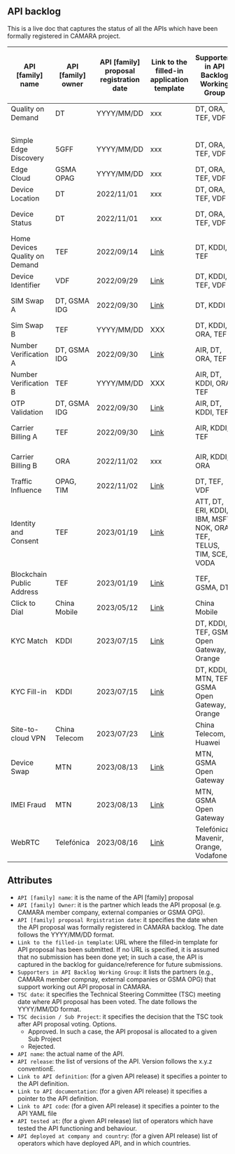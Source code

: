 
## API backlog

 This is a live doc that captures the status of all the APIs which have been formally registered in CAMARA project. 

 | **API [family] name**  |  **API [family] owner** |  **API [family] proposal registration date**  | **Link to the filled-in application template**   |  **Supporters in API Backlog Working Group**  |  **TSC date** |  **TSC decision / Sub Project**  |  **API name**  |  **API release** |  **Link to API definition**  | **Link to API documentation**  |  **Link to API code**  |  **API tested at** |  **API deployed at company and country**  |  
 | --- | --- | --- | --- | --- | --- | --- | --- | --- | --- | --- | --- | --- |---|
 | Quality on Demand | DT | YYYY/MM/DD| xxx | DT, ORA, TEF, VDF | YYYY/MM/DD | Approved ([QualityOnDemand](https://github.com/camaraproject/QualityOnDemand)) | Quality on Demand | v0.1.0 | TBC | TBC |TBC | DT | DT - Germany |
 |  | | | | | |  | | v0.8.0 | [YAML](https://github.com/camaraproject/QualityOnDemand/blob/main/code/API_definitions/qod-api.yaml)  | [Doc](https://github.com/camaraproject/QualityOnDemand/blob/main/documentation/API_documentation/QoD_API.md) | TBD | TBD | TBD | <!---Simple Edge Discovery --->
 | Simple Edge Discovery| 5GFF | YYYY/MM/DD | xxx | DT, ORA, TEF, VDF | YYYY/MM/DD | Approved ([EdgeCloud](https://github.com/camaraproject/EdgeCloud)) | Edge Cloud | v1.1.2 | [YAML](https://github.com/camaraproject/EdgeCloud/blob/main/code/API_definitions/simple_edge_discovery.yaml)| [Doc](https://github.com/camaraproject/EdgeCloud/blob/main/documentation/API_Documentation/Simple_Edge_Discovery.md)| TBD | TBD | TBD | <!---Edge Cloud --->
 | Edge Cloud | GSMA OPAG | YYYY/MM/DD | xxx | DT, ORA, TEF, VDF | YYYY/MM/DD | Approved ([EdgeCloud](https://github.com/camaraproject/EdgeCloud)) | Edge Cloud | v1.0.0 | [YAML](https://github.com/camaraproject/EdgeCloud/blob/main/code/API_definitions/EdgeCloudApi_v0.0.5.yaml) | TBD | TBD | TBD | TBD | <!---Device Location --->
 | Device Location | DT | 2022/11/01| xxx | DT, ORA, TEF, VDF | 2022/04/17 | Approved ([DeviceLocation](https://github.com/camaraproject/DeviceLocation)) | Device Location | v0.1.0 | [YAML](https://github.com/camaraproject/DeviceLocation/blob/main/code/API_definitions/location.yaml)| [Doc](https://github.com/camaraproject/DeviceLocation/blob/main/documentation/API_documentation/Location_API.md)| TBD | TBD | TBD | <!---Device Status --->
 | Device Status | DT | 2022/11/01 | xxx | DT, ORA, TEF, VDF | 2022/04/17 | Approved ([DeviceStatus](https://github.com/camaraproject/DeviceStatus)) | Check Device Connectivity | v0.2.0 | [YAML](https://github.com/camaraproject/DeviceStatus/blob/main/code/API_definitions/check-device-connectivity.yaml) | [Doc](https://github.com/camaraproject/DeviceStatus/blob/main/documentation/API_documentation/Connectivity_API.md) | TBD | TBD | TBD | <!---Home Devices Quality on Demand SubProject--->
 | Home Devices Quality on Demand | TEF | 2022/09/14 | [Link](https://github.com/camaraproject/WorkingGroups/blob/main/APIBacklog/documentation/SupportingDocuments/API%20proposals/APIproposal_HomeDevicesQoD_Telefonica.md) | DT, KDDI, TEF | 2022/10/13 | Approved ([HomeDevicesQoD](https://github.com/camaraproject/HomeDevicesQoD)) | Home Devices QoD| v0.1.0 | [YAML](https://github.com/camaraproject/HomeDevicesQoD/blob/main/code/API_definitions/home_devices_qod.yaml) | [Doc](https://github.com/camaraproject/HomeDevicesQoD/blob/main/documentation/API_documentation/home_devices_qod.md) | TBD| TBD | TBD | <!---Device Identifier SubProject--->
 | Device Identifier | VDF | 2022/09/29 | [Link](https://github.com/camaraproject/WorkingGroups/blob/main/APIBacklog/documentation/SupportingDocuments/API%20proposals/APIproposal_DeviceIdentifier_Vodafone.md) | DT, KDDI, TEF, VDF | 2022/10/13| Approved ([DeviceIdentifier](https://github.com/camaraproject/DeviceIdentifier)) | Device Identifier| v0.1.0 | [YAML](https://github.com/camaraproject/DeviceIdentifier/blob/main/code/API_definitions/CAMARA%20Device%20Identifier%20API.yaml) | TBD | TBD | TBD | TBD | <!---SIM Swap API--->
 | SIM Swap A | DT, GSMA IDG | 2022/09/30 | [Link](https://github.com/camaraproject/WorkingGroups/blob/main/APIBacklog/documentation/SupportingDocuments/API%20proposals/APIproposal_Sim%20Swap_DeustcheTelekom.md)| DT, KDDI | 2022/10/13 | Approved ([SimSwap](https://github.com/camaraproject/SimSwap)) | Mobile Connect ATP| v0.1.0 | [YAML](https://github.com/camaraproject/SimSwap/blob/main/code/API_definitions/MobileConnect/MC_ATP.yaml) | [Doc](https://github.com/camaraproject/SimSwap/blob/main/code/API_definitions/MobileConnect/MobileConnectATP.md)| TBD | TBD | TBD | 
 | Sim Swap B| TEF | YYYY/MM/DD | XXX| DT, KDDI, ORA, TEF | YYYY/MM/DD | Approved([SimSwap](https://github.com/camaraproject/SimSwap)) | Check SIM Swap| v0.3.0 | [YAML](https://github.com/camaraproject/SimSwap/blob/main/code/API_definitions/CAMARA/checkSimSwap-v0.3.0.camara.swagger.yaml) | [Doc](https://github.com/camaraproject/SimSwap/blob/main/code/API_definitions/CAMARA/Check_sim_swap_API.md)|  TBD | TBD | TBD | <!---Number Verification API --->
 | Number Verification A| DT, GSMA IDG | 2022/09/30 | [Link](https://github.com/camaraproject/WorkingGroups/blob/main/APIBacklog/documentation/SupportingDocuments/API%20proposals/APIproposal_%20NumberVerification_DeustcheTelekom.md)| AIR, DT, ORA, TEF | 2022/10/13 | Approved([NumberVerification](https://github.com/camaraproject/NumberVerification)) | Number Verify MC| v0.1.0 | [YAML](https://github.com/camaraproject/NumberVerification/blob/main/code/API_definitions/MobileConnect/numberVerify.yaml) |  [Doc](https://github.com/camaraproject/NumberVerification/blob/main/code/API_definitions/MobileConnect/MC_VERIFIED_MSISDN.md) | TBD | TBD | TBD | 
 | Number Verification B| TEF | YYYY/MM/DD | XXX| AIR, DT, KDDI, ORA, TEF | YYYY/MM/DD | Approved([NumberVerification](https://github.com/camaraproject/NumberVerification)) | Number Verify| v0.1.0 | [YAML](https://github.com/camaraproject/NumberVerification/blob/main/code/API_definitions/CAMARA/number_verification.yaml) | [Doc](https://github.com/camaraproject/NumberVerification/blob/main/code/API_definitions/CAMARA/NUMBER_VERIFICATION_API.md)| TBD | TBD | TBD | <!---OTP Validation API-->
 | OTP Validation | DT, GSMA IDG | 2022/09/30 | [Link](https://github.com/camaraproject/WorkingGroups/blob/main/APIBacklog/documentation/SupportingDocuments/API%20proposals/APIproposal_NumberVerificationMS2FA_DeustcheTelekom.md)| AIR, DT, KDDI, TEF | 2022/10/13 | Approved ([OTPValidation](https://github.com/camaraproject/OTPValidationAPI))  | OTP SMS| v0.1.0 | [YAML](https://github.com/camaraproject/OTPvalidationAPI/blob/main/code/API_definitions/one-time-password-sms.yaml) | [Doc](https://github.com/camaraproject/OTPvalidationAPI/blob/main/documentation/API_documentation/OTP_SMS_API.md) | TBD | TBD | TBD | <!---Carrier Billing API-->
 | Carrier Billing A | TEF | 2022/09/30 | [Link](https://github.com/camaraproject/WorkingGroups/blob/main/APIBacklog/documentation/SupportingDocuments/API%20proposals/APIproposal_CarrierBillingCheckOut_Telefonica.md)| AIR, KDDI, TEF | 2022/10/13 | Approved ([CarrierBillingCheckOut](https://github.com/camaraproject/CarrierBillingCheckOut))  | Carrier Billing Check Out| v0.5.0 | [YAML](https://github.com/camaraproject/CarrierBillingCheckOut/blob/main/code/API_definitions/carrier_billing_checkout.yaml) | [Doc](https://github.com/camaraproject/CarrierBillingCheckOut/blob/main/documentation/API_documentation/Carrier_Billing_Checkout_API.md) | TBD | TBD | TBD |
 | Carrier Billing B | ORA | 2022/11/02 | xxx | AIR, KDDI, ORA | 2022/11/10 | Approved ([CarrierBillingCheckOut](https://github.com/camaraproject/CarrierBillingCheckOut))  | Carrier Billing Payment| v0.5.0 | [YAML](https://github.com/camaraproject/CarrierBillingCheckOut/blob/main/code/API_definitions/carrier_billing_payment.yaml) | [Doc](https://github.com/camaraproject/CarrierBillingCheckOut/blob/main/documentation/API_documentation/Carrier_Billing_Payment_API.md) | TBD | TBD | TBD |  <!---Traffic Influence API-->
 | Traffic Influence | OPAG, TIM | 2022/11/02| [Link](https://github.com/camaraproject/WorkingGroups/blob/main/APIBacklog/documentation/SupportingDocuments/API%20proposals/APIproposal_NumberVerificationMS2FA_DeustcheTelekom.md)| DT, TEF, VDF | 2022/11/10 | Approved ([EdgeCloud](https://github.com/camaraproject/EdgeCloud))   | Traffic Influence | v0.8.1 | [YAML](https://github.com/camaraproject/EdgeCloud/blob/main/code/API_definitions/Traffic_Influence.yaml) | [Doc](https://github.com/camaraproject/EdgeCloud/blob/main/documentation/API_Documentation/Traffic_Influence_API_Documentation.md) | TBD | TBD | TBD | <!---Identity and Consent API-->
 | Identity and Consent | TEF | 2023/01/19| [Link](https://github.com/camaraproject/WorkingGroups/blob/main/APIBacklog/documentation/SupportingDocuments/API%20proposals/APIFamilyproposal_Identity%26Consent.md)| ATT, DT, ERI, KDDI, IBM, MSFT, NOK, ORA, TEF, TELUS, TIM, SCE, VODA | 2023/03/09 | Approved ([IdentityAndConsentManagement](https://github.com/camaraproject/IdentityAndConsentManagement))  | N/A | N/A | N/A | TBD | TBD| TBD | TBD | <!---Blockchain Public Address-->
 | Blockchain Public Address | TEF | 2023/01/19| [Link](https://github.com/camaraproject/WorkingGroups/pull/154/files#diff-bc4cef8af2ee8790fd4d796a87bf7d198a1c7439fd79c75ed535276b13048fac)| TEF, GSMA, DT | 2023/06/15| Approved ([BlockchainPublicAddress](https://github.com/camaraproject/BlockchainPublicAddress))  | N/A | N/A | [Doc](https://github.com/camaraproject/WorkingGroups/blob/main/APIBacklog/documentation/SupportingDocuments/API%20proposals/APIproposal_BlockchainPublicAddress_Telefonica.md) | TBD | TBD| TBD | TBD | 
 | Click to Dial | China Mobile | 2023/05/12 | [Link](https://github.com/camaraproject/WorkingGroups/pull/224) | China Mobile | YYYY/MM/DD | Under Evaluation | N/A | N/A | N/A | TBD | TBD | TBD | TBD |
 | KYC Match | KDDI | 2023/07/15 | [Link](https://github.com/camaraproject/WorkingGroups/pull/269) | DT, KDDI, TEF, GSMA Open Gateway, Orange | YYYY/MM/DD | Under Evaluation | N/A | N/A | N/A | TBD | TBD | TBD | TBD |
 | KYC Fill-in | KDDI | 2023/07/15 | [Link](https://github.com/camaraproject/WorkingGroups/pull/268) | DT, KDDI, MTN, TEF, GSMA Open Gateway, Orange | YYYY/MM/DD | Under Evaluation | N/A | N/A | N/A | TBD | TBD | TBD | TBD |
 | Site-to-cloud VPN | China Telecom | 2023/07/23| [Link](https://github.com/camaraproject/WorkingGroups/pull/273) | China Telecom, Huawei | YYYY/MM/DD | Under Evaluation | N/A | N/A | N/A | TBD | TBD | TBD | TBD |
  | Device Swap | MTN | 2023/08/13| [Link](https://github.com/camaraproject/WorkingGroups/pull/276) | MTN, GSMA Open Gateway | YYYY/MM/DD | Under Evaluation | N/A | N/A | N/A | TBD | TBD | TBD | TBD |
 | IMEI Fraud | MTN | 2023/08/13| [Link](https://github.com/camaraproject/WorkingGroups/pull/277) | MTN, GSMA Open Gateway | YYYY/MM/DD | Under Evaluation | N/A | N/A | N/A | TBD | TBD | TBD | TBD |
 | WebRTC | Telefónica | 2023/08/16| [Link](https://github.com/camaraproject/WorkingGroups/pull/280) | Telefónica, Mavenir, Orange, Vodafone | YYYY/MM/DD | Under Evaluation | N/A | N/A | N/A | TBD | TBD | TBD | TBD |


 ## Attributes
 - `API [family] name`: it is the name of the API [family] proposal
 - `API [family] Owner`: it is the partner which leads the API proposal (e.g. CAMARA member company, external companies or GSMA OPG). 
 - `API [family] proposal Rrgistration date`: it specifies the date when the API proposal was formally registered in CAMARA backlog. The date follows the YYYY/MM/DD format. 
 - `Link to the filled-in template`: URL where the filled-in template for API proposal has been submitted. If no URL is specified, it is assumed that no submission has been done yet; in such a case, the API is captured in the backlog for guidance/reference for future submissions.
 - `Supporters in API Backlog Working Group`: it lists the partners (e.g., CAMARA member compnay, external companies or GSMA OPG) that support working out API proposal in CAMARA. 
 - `TSC date`: it specifies the Technical Steering Committee (TSC) meeting date where API proposal has been voted. The date follows the YYYY/MM/DD format. 
 - `TSC decision / Sub Project`: it specifies the decision that the TSC took after API proposal voting. Options. 
 	- Approved. In such a case, the API proposal is allocated to a given Sub Project
 	- Rejected. 
 - `API name`: the actual name of the API. 
 - `API release`: the list of versions of the API. Version follows the x.y.z conventionE.
 - `Link to API definition`:  (for a given API release) it specifies a pointer to the API definition.
 - `Link to API documentation`:  (for a given API release) it specifies a pointer to the API definition.
 - `Link to API code`:  (for a given API release) it specifies a pointer to the API YAML file
 - `API tested at`: (for a given API release) list of operators which have tested the API functioning and behaviour.
 - `API deployed at company and country`: (for a given API release) list of operators which have deployed API, and in which countries.
